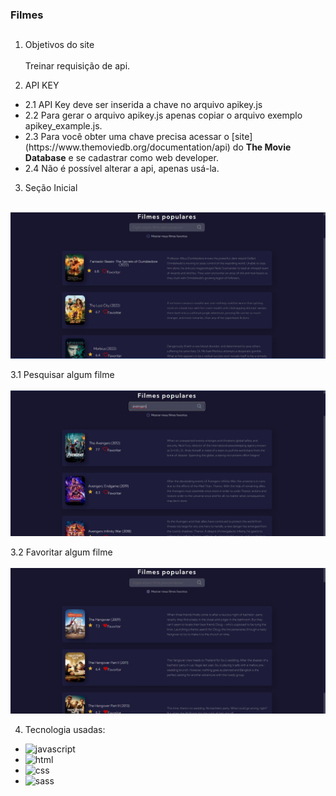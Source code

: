 ### **Filmes**

##

1. Objetivos do site<br><br>
Treinar requisição de api.

2. API KEY <br>

<ul>
    <li>2.1 API Key deve ser inserida a chave no arquivo apikey.js <br></li>
    <li>2.2 Para gerar o arquivo apikey.js apenas copiar o arquivo exemplo apikey_example.js.</li>
    <li>2.3 Para você obter uma chave precisa acessar o [site](https://www.themoviedb.org/documentation/api) do <strong>The Movie Database</strong> e se cadastrar como web developer.
    <li>2.4 Não é possível alterar a api, apenas usá-la. </li>
 </li>
</ul>

3. Seção Inicial<br><br>
<img src="assets/img/home.jpg" alt="home do site">

3.1 Pesquisar algum filme <br><br>
<img src="assets/img/search.jpg" alt="seção de pesquisa">

3.2 Favoritar algum filme <br><br>
<img src="assets/img/favorite.jpg" alt="seção de favoritos">

4. Tecnologia usadas: <br>

* <img src="https://img.shields.io/badge/JavaScript-F7DF1E?style=for-the-badge&logo=javascript&logoColor=black" alt="javascript"><br>
* <img src="https://img.shields.io/badge/HTML5-E34F26?style=for-the-badge&logo=html5&logoColor=white" alt="html"><br>
* <img src="https://img.shields.io/badge/CSS3-1572B6?style=for-the-badge&logo=css3&logoColor=white" alt="css"><br>
* <img src="https://img.shields.io/badge/Sass-CC6699?style=for-the-badge&logo=sass&logoColor=white" alt="sass"> 